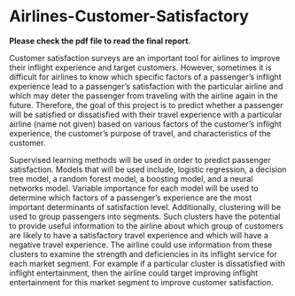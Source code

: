 # Airlines-Customer-Satisfactory

**Please check the pdf file to read the final report.**

Customer satisfaction surveys are an important tool for airlines to improve their inflight experience and target customers. However, sometimes it is difficult for airlines to know which specific factors of a passenger’s inflight experience lead to a passenger’s satisfaction with the particular airline and which may deter the passenger from traveling with the airline again in the future. Therefore, the goal of this project is to predict whether a passenger will be satisfied or dissatisfied with their travel experience with a particular airline (name not given) based on various factors of the customer’s inflight experience, the customer’s purpose of travel, and characteristics of the customer.  

Supervised learning methods will be used in order to predict passenger satisfaction. Models that will be used include, logistic regression, a decision tree model, a random forest model, a boosting model, and a neural networks model. Variable importance for each model will be used to determine which factors of a passenger’s experience are the most important determinants of satisfaction level. Additionally, clustering will be used to group passengers into segments. Such clusters have the potential to provide useful information to the airline about which group of customers are likely to have a satisfactory travel experience and which will have a negative travel experience. The airline could use information from these clusters to examine the strength and deficiencies in its inflight service for each market segment. For example if a particular cluster is dissatisfied with inflight entertainment, then the airline could target improving inflight entertainment for this market segment to improve customer satisfaction.  

